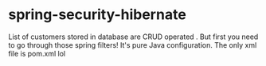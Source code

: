 # spring-security-hibernate
 List of customers stored in database are CRUD operated . But first you need to go through those spring filters!
 It's pure Java configuration. The only xml file is pom.xml lol
